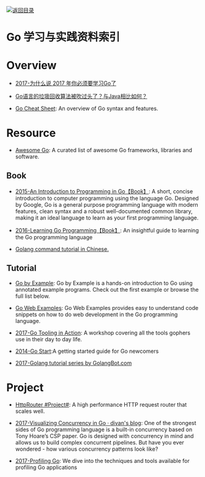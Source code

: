 [![返回目录](https://parg.co/UGo)](https://parg.co/b4z) 
 
 
# Go 学习与实践资料索引


# Overview


- [2017-为什么说 2017 年你必须要学习Go了](http://mp.weixin.qq.com/s/hQLUjvttTPgfd9qO1l-i6A)

- [Go语言的垃圾回收算法被吹过头了？与Java相比如何？](http://mp.weixin.qq.com/s/9Uj1E3VO7Cd-6G_xZS_zoQ)

- [Go Cheat Sheet](https://github.com/a8m/go-lang-cheat-sheet): An overview of Go syntax and features.



# Resource

- [Awesome Go](https://github.com/avelino/awesome-go): A curated list of awesome Go frameworks, libraries and software.

## Book



- [2015-An Introduction to Programming in Go【Book】](http://www.golang-book.com/): A short, concise introduction to computer programming using the language Go. Designed by Google, Go is a general purpose programming language with modern features, clean syntax and a robust well-documented common library, making it an ideal language to learn as your first programming language.

- [2016-Learning Go Programming【Book】](https://parg.co/b21): An insightful guide to learning the Go programming language

- [Golang command tutorial in Chinese.](https://github.com/hyper0x/go_command_tutorial)


## Tutorial

- [Go by Example](https://gobyexample.com/): Go by Example is a hands-on introduction to Go using annotated example programs. Check out the first example or browse the full list below.


- [Go Web Examples](https://gowebexamples.github.io/): Go Web Examples provides easy to understand code snippets on how to do web development in the Go programming language.


- [2017-Go Tooling in Action](https://github.com/campoy/go-tooling-workshop): A workshop covering all the tools gophers use in their day to day life.

- [2014-Go Start](https://github.com/alco/gostart):A getting started guide for Go newcomers

- [2017-Golang tutorial series by GolangBot.com](https://golangbot.com/learn-golang-series/)

# Project

- [HttpRouter #Project#](https://github.com/julienschmidt/httprouter): A high performance HTTP request router that scales well.

- [2017-Visualizing Concurrency in Go · divan's blog](http://divan.github.io/posts/go_concurrency_visualize/): One of the strongest sides of Go programming language is a built-in concurrency based on Tony Hoare’s CSP paper. Go is designed with concurrency in mind and allows us to build complex concurrent pipelines. But have you ever wondered - how various concurrency patterns look like?

- [2017-Profiling Go](http://www.integralist.co.uk/posts/profiling-go/):  We dive into the techniques and tools available for profiling Go applications
